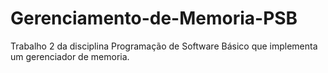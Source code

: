 # Gerenciamento-de-Memoria-PSB
Trabalho 2 da disciplina Programação de Software Básico que implementa um gerenciador de memoria.
